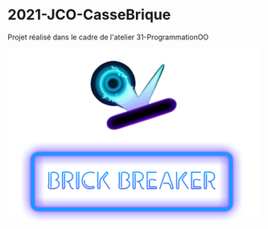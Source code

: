 # 2021-JCO-CasseBrique
Projet réalisé dans le cadre de l'atelier 31-ProgrammationOO

![Logo Casse Brique](https://github.com/divtec-cejef/2021-JCO-CasseBrique/blob/dev/res/images/logoBrickBreaker.png)
